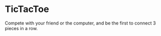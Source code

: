 # TicTacToe
 Compete with your friend or the computer, and be the first to connect 3 pieces in a row. 
